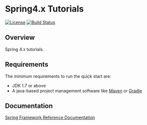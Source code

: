 # Spring4.x Tutorials
[![License](https://img.shields.io/badge/license-Apache%202-green.svg)](https://www.apache.org/licenses/LICENSE-2.0) [![Build Status](https://travis-ci.org/TiFG/spring4-tutorials.svg?branch=master)](https://travis-ci.org/TiFG/spring4-tutorials)

## Overview
Spring 4.x tutorials.

## Requirements
The minimum requirements to run the quick start are:
* JDK 1.7 or above
* A java-based project management software like [Maven](https://maven.apache.org/) or [Gradle](http://gradle.org/)

## Documentation
[Spring Framework Reference Documentation](http://docs.spring.io/spring/docs/current/spring-framework-reference/htmlsingle/)